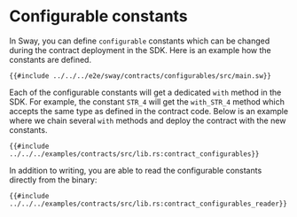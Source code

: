 # Configurable constants

In Sway, you can define `configurable` constants which can be changed during the contract deployment in the SDK. Here is an example how the constants are defined.

```rust,ignore
{{#include ../../../e2e/sway/contracts/configurables/src/main.sw}}
```

Each of the configurable constants will get a dedicated `with` method in the SDK. For example, the constant `STR_4` will get the `with_STR_4` method which accepts the same type as defined in the contract code. Below is an example where we chain several `with` methods and deploy the contract with the new constants.

```rust,ignore
{{#include ../../../examples/contracts/src/lib.rs:contract_configurables}}
```

In addition to writing, you are able to read the configurable constants directly from the binary:

```rust,ignore
{{#include ../../../examples/contracts/src/lib.rs:contract_configurables_reader}}
```

